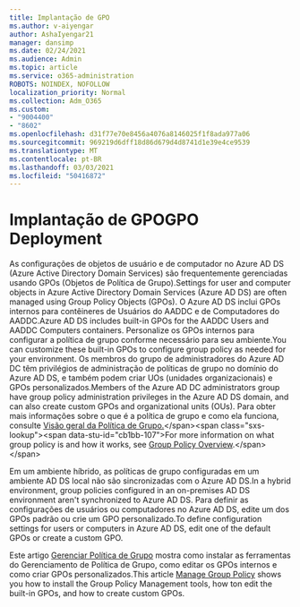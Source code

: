 ```yaml
---
title: Implantação de GPO
ms.author: v-aiyengar
author: AshaIyengar21
manager: dansimp
ms.date: 02/24/2021
ms.audience: Admin
ms.topic: article
ms.service: o365-administration
ROBOTS: NOINDEX, NOFOLLOW
localization_priority: Normal
ms.collection: Adm_O365
ms.custom:
- "9004400"
- "8602"
ms.openlocfilehash: d31f77e70e8456a4076a8146025f1f8ada977a06
ms.sourcegitcommit: 969219d6dff18d86d679d4d8741d1e39e4ce9539
ms.translationtype: MT
ms.contentlocale: pt-BR
ms.lasthandoff: 03/03/2021
ms.locfileid: "50416872"
---
```

# <a name="gpo-deployment"></a><span data-ttu-id="cb1bb-102">Implantação de GPO</span><span class="sxs-lookup"><span data-stu-id="cb1bb-102">GPO Deployment</span></span>

<span data-ttu-id="cb1bb-103">As configurações de objetos de usuário e de computador no Azure AD DS (Azure Active Directory Domain Services) são frequentemente gerenciadas usando GPOs (Objetos de Política de Grupo).</span><span class="sxs-lookup"><span data-stu-id="cb1bb-103">Settings for user and computer objects in Azure Active Directory Domain Services (Azure AD DS) are often managed using Group Policy Objects (GPOs).</span></span> <span data-ttu-id="cb1bb-104">O Azure AD DS inclui GPOs internos para contêineres de Usuários do AADDC e de Computadores do AADDC.</span><span class="sxs-lookup"><span data-stu-id="cb1bb-104">Azure AD DS includes built-in GPOs for the AADDC Users and AADDC Computers containers.</span></span> <span data-ttu-id="cb1bb-105">Personalize os GPOs internos para configurar a política de grupo conforme necessário para seu ambiente.</span><span class="sxs-lookup"><span data-stu-id="cb1bb-105">You can customize these built-in GPOs to configure group policy as needed for your environment.</span></span> <span data-ttu-id="cb1bb-106">Os membros do grupo de administradores do Azure AD DC têm privilégios de administração de políticas de grupo no domínio do Azure AD DS, e também podem criar UOs (unidades organizacionais) e GPOs personalizados.</span><span class="sxs-lookup"><span data-stu-id="cb1bb-106">Members of the Azure AD DC administrators group have group policy administration privileges in the Azure AD DS domain, and can also create custom GPOs and organizational units (OUs).</span></span> <span data-ttu-id="cb1bb-107">Para obter mais informações sobre o que é a política de grupo e como ela funciona, consulte [Visão geral da Política de Grupo.](https://docs.microsoft.com/previous-versions/windows/it-pro/windows-server-2012-R2-and-2012/hh831791(v=ws.11))</span><span class="sxs-lookup"><span data-stu-id="cb1bb-107">For more information on what group policy is and how it works, see [Group Policy Overview](https://docs.microsoft.com/previous-versions/windows/it-pro/windows-server-2012-R2-and-2012/hh831791(v=ws.11)).</span></span>

<span data-ttu-id="cb1bb-108">Em um ambiente híbrido, as políticas de grupo configuradas em um ambiente AD DS local não são sincronizadas com o Azure AD DS.</span><span class="sxs-lookup"><span data-stu-id="cb1bb-108">In a hybrid environment, group policies configured in an on-premises AD DS environment aren't synchronized to Azure AD DS.</span></span> <span data-ttu-id="cb1bb-109">Para definir as configurações de usuários ou computadores no Azure AD DS, edite um dos GPOs padrão ou crie um GPO personalizado.</span><span class="sxs-lookup"><span data-stu-id="cb1bb-109">To define configuration settings for users or computers in Azure AD DS, edit one of the default GPOs or create a custom GPO.</span></span>

<span data-ttu-id="cb1bb-110">Este artigo [Gerenciar Política de Grupo](https://docs.microsoft.com/azure/active-directory-domain-services/manage-group-policy) mostra como instalar as ferramentas do Gerenciamento de Política de Grupo, como editar os GPOs internos e como criar GPOs personalizados.</span><span class="sxs-lookup"><span data-stu-id="cb1bb-110">This article [Manage Group Policy](https://docs.microsoft.com/azure/active-directory-domain-services/manage-group-policy) shows you how to install the Group Policy Management tools, how ton edit the built-in GPOs, and how to create custom GPOs.</span></span>

